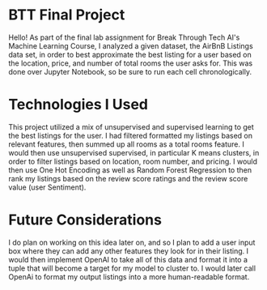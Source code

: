 # BTT Final Project
Hello! As part of the final lab assignment for Break Through Tech AI's Machine Learning Course, I analyzed a given dataset, the AirBnB Listings data set, in order to best approximate the best listing for a user based on the location, price, and number of total rooms the user asks for. This was done over Jupyter Notebook, so be sure to run each cell chronologically.
# Technologies I Used
This project utilized a mix of unsupervised and supervised learning to get the best listings for the user. I had filtered formatted my listings based on relevant features, then summed up all rooms as a total rooms feature. I would then use unsupervised supervised, in particular K means clusters, in order to filter listings based on location, room number, and pricing. I would then use One Hot Encoding as well as Random Forest Regression to then rank my listings based on the review score ratings and the review score value (user Sentiment). 
# Future Considerations
I do plan on working on this idea later on, and so I plan to add a user input box where they can add any other features they look for in their listing. I would then implement OpenAI to take all of this data and format it into a tuple that will become a target for my model to cluster to. I would later call OpenAi to format my output listings into a more human-readable format.
